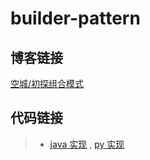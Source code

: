 # builder-pattern

## 博客链接

[空城/初探组合模式](http://koon.cool/composite.html)

## 代码链接

>- [java 实现](./java/CompositeClient.java) , [py 实现](./python/CompositeClient.py)
